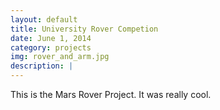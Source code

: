```yaml
---
layout: default
title: University Rover Competion 
date: June 1, 2014
category: projects
img: rover_and_arm.jpg
description: | 
---
```


This is the Mars Rover Project. It was really cool.

